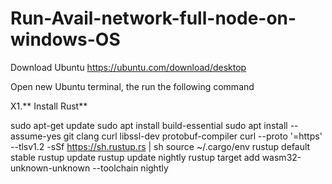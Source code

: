 # Run-Avail-network-full-node-on-windows-OS
Download Ubuntu 
https://ubuntu.com/download/desktop



Open new Ubuntu terminal, the run the following command 


X1.** Install Rust**

sudo apt-get update
sudo apt install build-essential
sudo apt install --assume-yes git clang curl libssl-dev protobuf-compiler
curl --proto '=https' --tlsv1.2 -sSf https://sh.rustup.rs | sh
source ~/.cargo/env
rustup default stable
rustup update
rustup update nightly
rustup target add wasm32-unknown-unknown --toolchain nightly


